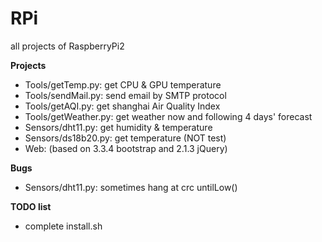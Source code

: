 # RPi
all projects of RaspberryPi2

__Projects__

* Tools/getTemp.py: get CPU & GPU temperature
* Tools/sendMail.py: send email by SMTP protocol
* Tools/getAQI.py: get shanghai Air Quality Index
* Tools/getWeather.py: get weather now and following 4 days' forecast
* Sensors/dht11.py: get humidity & temperature
* Sensors/ds18b20.py: get temperature (NOT test)
* Web: (based on 3.3.4 bootstrap and 2.1.3 jQuery)

__Bugs__
* Sensors/dht11.py: sometimes hang at crc untilLow()

__TODO list__
* complete install.sh
